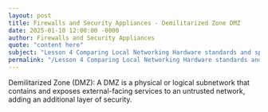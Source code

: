```yaml
---
layout: post
title: Firewalls and Security Appliances - Demilitarized Zone DMZ
date: 2025-01-10 12:00:00 -0000
author: Firewalls and Security Appliances
quote: "content here"
subject: "Lesson 4 Comparing Local Networking Hardware standards and specifications"
permalink: "/Lesson 4 Comparing Local Networking Hardware standards and specifications/Firewalls and Security Appliances/Firewalls and Security Appliances - Demilitarized Zone DMZ"
---
```


Demilitarized Zone (DMZ): A DMZ is a physical or logical subnetwork that contains and exposes external-facing services to an untrusted network, adding an additional layer of security.
